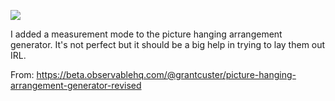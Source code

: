 ![](https://db-feed.s3.amazonaws.com/legacy/frame_mode-1536636302973.gif)

I added a measurement mode to the picture hanging arrangement generator. It's not perfect but it should be a big help in trying to lay them out IRL.

From: https://beta.observablehq.com/@grantcuster/picture-hanging-arrangement-generator-revised